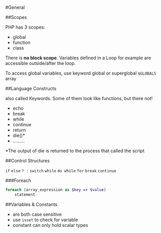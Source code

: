 #General

##Scopes

PHP has 3 scopes:
- global
- function
- class

There is **no block scope**. Variables defined in a Loop for example are accessible outside/after the loop.

To access global variables, use keyword global or superglobal `$GLOBALS` array

##Language Constructs

also called Keywords. Some of them look like functions, but there not!
- echo
- break
- while
- continue
- return
- die()*
- ………

*The output of die is returned to the process that called the script

##Control Structures

`if` `else` `? :` `switch` `while`  `do while` `for`
`break` `continue`

###Foreach
```php
foreach (array_expression as $key => $value)
    statement
```

##Variables & Constants
- are both case sensitive
- use `isset` to check for variable
- constant can only hold scalar types